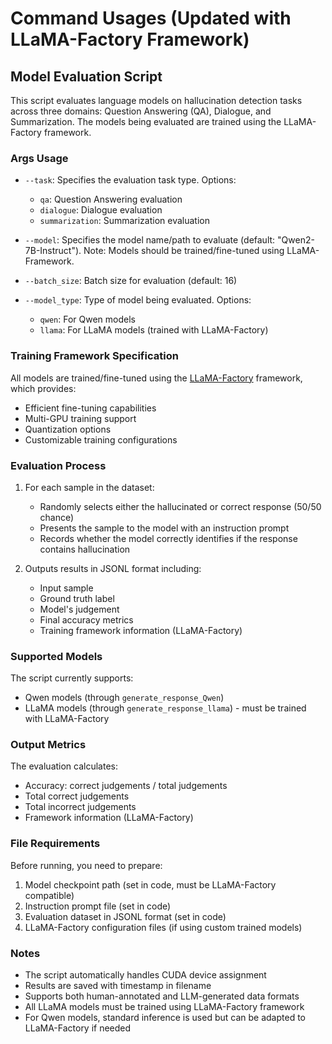 # Command Usages (Updated with LLaMA-Factory Framework)

## Model Evaluation Script

This script evaluates language models on hallucination detection tasks across three domains: Question Answering (QA), Dialogue, and Summarization. The models being evaluated are trained using the LLaMA-Factory framework.

### Args Usage

- `--task`: Specifies the evaluation task type. Options:
  - `qa`: Question Answering evaluation
  - `dialogue`: Dialogue evaluation
  - `summarization`: Summarization evaluation

- `--model`: Specifies the model name/path to evaluate (default: "Qwen2-7B-Instruct"). Note: Models should be trained/fine-tuned using LLaMA-Framework.

- `--batch_size`: Batch size for evaluation (default: 16)

- `--model_type`: Type of model being evaluated. Options:
  - `qwen`: For Qwen models
  - `llama`: For LLaMA models (trained with LLaMA-Factory)

### Training Framework Specification

All models are trained/fine-tuned using the [LLaMA-Factory](https://github.com/hiyouga/LLaMA-Factory) framework, which provides:
- Efficient fine-tuning capabilities
- Multi-GPU training support
- Quantization options
- Customizable training configurations

### Evaluation Process

1. For each sample in the dataset:
   - Randomly selects either the hallucinated or correct response (50/50 chance)
   - Presents the sample to the model with an instruction prompt
   - Records whether the model correctly identifies if the response contains hallucination

2. Outputs results in JSONL format including:
   - Input sample
   - Ground truth label
   - Model's judgement
   - Final accuracy metrics
   - Training framework information (LLaMA-Factory)

### Supported Models

The script currently supports:
- Qwen models (through `generate_response_Qwen`)
- LLaMA models (through `generate_response_llama`) - must be trained with LLaMA-Factory

### Output Metrics

The evaluation calculates:
- Accuracy: correct judgements / total judgements
- Total correct judgements
- Total incorrect judgements
- Framework information (LLaMA-Factory)

### File Requirements

Before running, you need to prepare:
1. Model checkpoint path (set in code, must be LLaMA-Factory compatible)
2. Instruction prompt file (set in code)
3. Evaluation dataset in JSONL format (set in code)
4. LLaMA-Factory configuration files (if using custom trained models)

### Notes

- The script automatically handles CUDA device assignment
- Results are saved with timestamp in filename
- Supports both human-annotated and LLM-generated data formats
- All LLaMA models must be trained using LLaMA-Factory framework
- For Qwen models, standard inference is used but can be adapted to LLaMA-Factory if needed
